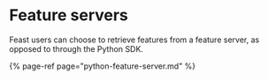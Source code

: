 # Feature servers

Feast users can choose to retrieve features from a feature server, as opposed to through the Python SDK.

{% page-ref page="python-feature-server.md" %}
